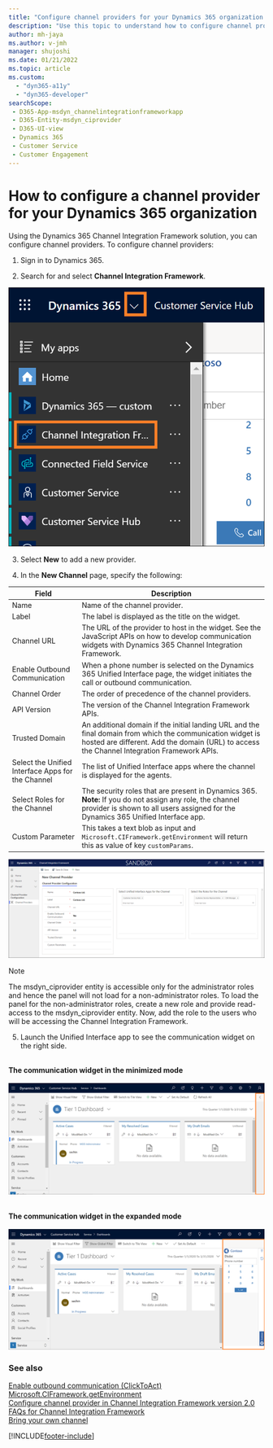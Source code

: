 ```yaml
---
title: "Configure channel providers for your Dynamics 365 organization | MicrosoftDocs"
description: "Use this topic to understand how to configure channel providers in Dynamics 365 Channel Integration Framework 1.0."
author: mh-jaya
ms.author: v-jmh
manager: shujoshi
ms.date: 01/21/2022
ms.topic: article
ms.custom: 
  - "dyn365-a11y"
  - "dyn365-developer"
searchScope: 
 - D365-App-msdyn_channelintegrationframeworkapp 
 - D365-Entity-msdyn_ciprovider
 - D365-UI-view
 - Dynamics 365 
 - Customer Service 
 - Customer Engagement
---
```


# How to configure a channel provider for your Dynamics 365 organization

Using the Dynamics 365 Channel Integration Framework solution, you can configure channel providers.
To configure channel providers:

1. Sign in to Dynamics 365.

2. Search for and select **Channel Integration Framework**.

  ![Dynamics 365 dropdown button to find Channel Integration Framework.](media/cif-app-navigation.png "Dynamics 365 dropdown button to find Channel Integration Framework")

3.	Select **New** to add a new provider.

4.	In the **New Channel** page, specify the following:

  | Field | Description |
  |-------|-------|
  |Name|Name of the channel provider.|
  |Label|The label is displayed as the title on the widget.|
  |Channel URL|The URL of the provider to host in the widget. See the JavaScript APIs on how to develop communication widgets with Dynamics 365 Channel Integration Framework.|
  |Enable Outbound Communication|When a phone number is selected on the Dynamics 365 Unified Interface page, the widget initiates the call or outbound communication.|
  |Channel Order|The order of precedence of the channel providers.|
  |API Version|The version of the Channel Integration Framework APIs.|
  |Trusted Domain| An additional domain if the initial landing URL and the final domain from which the communication widget is hosted are different. Add the domain (URL) to access the Channel Integration Framework APIs. |
  |Select the Unified Interface Apps for the Channel| The list of Unified Interface apps where the channel is displayed for the agents. |
  |Select Roles for the Channel|The security roles that are present in Dynamics 365.<br>**Note:** If you do not assign any role, the channel provider is shown to all users assigned for the Dynamics 365 Unified Interface app.|
  |Custom Parameter|This takes a text blob as input and `Microsoft.CIFramework.getEnvironment` will return this as value of key `customParams`.|
  
  ![Channel provider configuration.](media/channel-provider-configuration-v1.PNG "Channel provider configuration")

  > [!Note]
  > The msdyn_ciprovider entity is accessible only for the administrator roles and hence the panel will not load for a non-administrator roles. To load the panel for the non-administrator roles, create a new role and provide read-access to the msdyn_ciprovider entity. Now, add the role to the users who will be accessing the Channel Integration Framework.

5. Launch the Unified Interface app to see the communication widget on the right side.<br><br>

**The communication widget in the minimized mode**<br><br>
![Communication widget in the minimized mode.](media/widget-minimized-mode.PNG "Communication widget in the minimized mode")
<br><br>

**The communication widget in the expanded mode**<br><br>
![Communication widget in the expanded mode.](media/widget-expanded-mode.PNG "Communication widget in the expanded mode")

### See also

[Enable outbound communication (ClickToAct)](enable-outbound-communication-clicktoact.md)<br />
[Microsoft.CIFramework.getEnvironment](reference/microsoft-ciframework/getEnvironment.md)<br />
[Configure channel provider in Channel Integration Framework version 2.0](/dynamics365/customer-service/channel-integration-framework/configure-channel-provider-app-profile-manager)<br />
[FAQs for Channel Integration Framework](faq-channel-integration-framework.md)<br />
[Bring your own channel](../bring-your-own-channel.md)


[!INCLUDE[footer-include](../../includes/footer-banner.md)]

